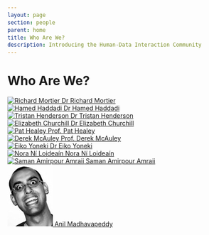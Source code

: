 ```yaml
---
layout: page
section: people
parent: home
title: Who Are We?
description: Introducing the Human-Data Interaction Community
---
```


# Who Are We?

<div class="col-sm-3">
  <a href="http://mort.io/" class="thumbnail">
    <img src="/img/mort.jpg" alt="Richard Mortier" />
    Dr Richard Mortier
  </a>
</div>

<div class="col-sm-3">
  <a href="http://www.eecs.qmul.ac.uk/~hamed/public/Hamed.html"
     class="thumbnail">
    <img src="/img/hamed.jpg" alt="Hamed Haddadi" />
    Dr Hamed Haddadi
  </a>
</div>

<div class="col-sm-3">
  <a href="http://tristan.host.cs.st-andrews.ac.uk/" class="thumbnail">
    <img src="http://tristan.host.cs.st-andrews.ac.uk/assets/img/photo.jpg"
         alt="Tristan Henderson" />
    Dr Tristan Henderson
  </a>
</div>

<div class="col-sm-3">
  <a href="http://elizabethchurchill.com/" class="thumbnail">
    <img src="/img/elizabeth.jpg" alt="Elizabeth Churchill" />
    Dr Elizabeth Churchill
  </a>
</div>

<div class="col-sm-3">
  <a href="http://www.eecs.qmul.ac.uk/~ph/" class="thumbnail">
    <img src="/img/pathealey.jpg" alt="Pat Healey" />
    Prof. Pat Healey
  </a>
</div>

<div class="col-sm-3">
  <a href="http://www.cs.nott.ac.uk/~drm/" class="thumbnail">
    <img src="/img/drm.png" alt="Derek McAuley" />
    Prof. Derek McAuley
  </a>
</div>

<div class="col-sm-3">
  <a href="http://www.cl.cam.ac.uk/~ey204/" class="thumbnail">
    <img src="http://www.cl.cam.ac.uk/~ey204/pubs/eiko_J.jpg"
         alt="Eiko Yoneki" />
    Dr Eiko Yoneki
  </a>
</div>

<div class="col-sm-3">
  <a href="http://www.law.cam.ac.uk/people/research-students/nora-n-loidean/4679"
     class="thumbnail">
    <img src="/img/nora.jpg" alt="Nora Ní Loideaín" />
    Nora Ní Loideaín
  </a>
</div>

<div class="col-sm-3">
  <a href="https://amraii.wordpress.com/"
     class="thumbnail">
    <img src="/img/saman.jpg" alt="Saman Amirpour Amraii" />
    Saman Amirpour Amraii
  </a>
</div>

<div class="col-sm-3">
  <a href="http://anil.recoil.org"
     class="thumbnail">
    <img src="/img/avsm.jpg" alt="Anil Madhavapeddy" />
    Anil Madhavapeddy
  </a>

</div>
